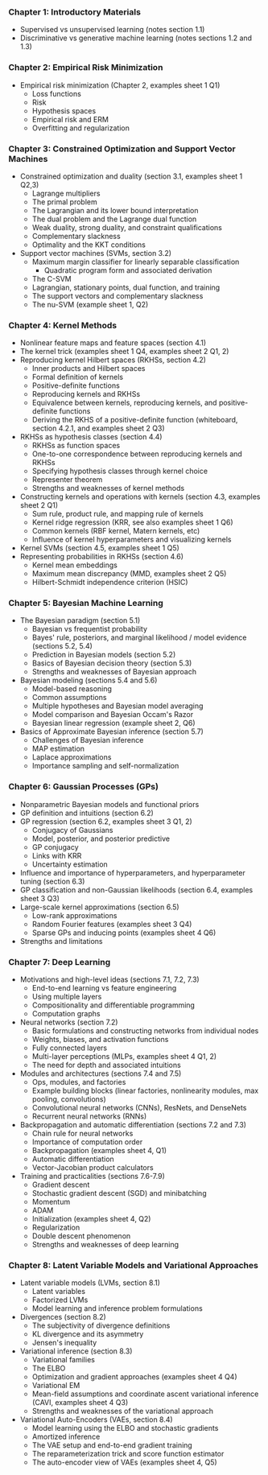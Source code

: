 ### Chapter 1: Introductory Materials

- Supervised vs unsupervised learning (notes section 1.1)
- Discriminative vs generative machine learning (notes sections 1.2 and 1.3)

### Chapter 2: Empirical Risk Minimization

- Empirical risk minimization (Chapter 2, examples sheet 1 Q1)
    - Loss functions
    - Risk
    - Hypothesis spaces
    - Empirical risk and ERM
    - Overfitting and regularization

### Chapter 3: Constrained Optimization and Support Vector Machines

- Constrained optimization and duality (section 3.1, examples sheet 1 Q2,3)
    - Lagrange multipliers
    - The primal problem
    - The Lagrangian and its lower bound interpretation
    - The dual problem and the Lagrange dual function
    - Weak duality, strong duality, and constraint qualifications
    - Complementary slackness
    - Optimality and the KKT conditions
- Support vector machines (SVMs, section 3.2)
    - Maximum margin classifier for linearly separable classification
        - Quadratic program form and associated derivation
    - The C-SVM
    - Lagrangian, stationary points, dual function, and training
    - The support vectors and complementary slackness
    - The nu-SVM (example sheet 1, Q2)

### Chapter 4: Kernel Methods

- Nonlinear feature maps and feature spaces (section 4.1)
- The kernel trick (examples sheet 1 Q4, examples sheet 2 Q1, 2)
- Reproducing kernel Hilbert spaces (RKHSs, section 4.2)
    - Inner products and Hilbert spaces
    - Formal definition of kernels
    - Positive-definite functions
    - Reproducing kernels and RKHSs
    - Equivalence between kernels, reproducing kernels, and positive-definite functions
    - Deriving the RKHS of a positive-definite function (whiteboard, section 4.2.1, and examples sheet 2 Q3)
- RKHSs as hypothesis classes (section 4.4)
    - RKHSs as function spaces
    - One-to-one correspondence between reproducing kernels and RKHSs
    - Specifying hypothesis classes through kernel choice
    - Representer theorem
    - Strengths and weaknesses of kernel methods
- Constructing kernels and operations with kernels (section 4.3, examples sheet 2 Q1)
    - Sum rule, product rule, and mapping rule of kernels
    - Kernel ridge regression (KRR, see also examples sheet 1 Q6)
    - Common kernels (RBF kernel, Matern kernels, etc)
    - Influence of kernel hyperparameters and visualizing kernels
- Kernel SVMs (section 4.5, examples sheet 1 Q5)
- Representing probabilities in RKHSs (section 4.6)
    - Kernel mean embeddings
    - Maximum mean discrepancy (MMD, examples sheet 2 Q5)
    - Hilbert-Schmidt independence criterion (HSIC)

### Chapter 5: Bayesian Machine Learning

- The Bayesian paradigm (section 5.1)
    - Bayesian vs frequentist probability
    - Bayes' rule, posteriors, and marginal likelihood / model evidence (sections 5.2, 5.4)
    - Prediction in Bayesian models (section 5.2)
    - Basics of Bayesian decision theory (section 5.3)
    - Strengths and weaknesses of Bayesian approach
- Bayesian modeling (sections 5.4 and 5.6)
    - Model-based reasoning
    - Common assumptions
    - Multiple hypotheses and Bayesian model averaging
    - Model comparison and Bayesian Occam's Razor
    - Bayesian linear regression (example sheet 2, Q6)
- Basics of Approximate Bayesian inference (section 5.7)
    - Challenges of Bayesian inference
    - MAP estimation
    - Laplace approximations
    - Importance sampling and self-normalization

### Chapter 6: Gaussian Processes (GPs)

- Nonparametric Bayesian models and functional priors
- GP definition and intuitions (section 6.2)
- GP regression (section 6.2, examples sheet 3 Q1, 2)
    - Conjugacy of Gaussians
    - Model, posterior, and posterior predictive
    - GP conjugacy
    - Links with KRR
    - Uncertainty estimation
- Influence and importance of hyperparameters, and hyperparameter tuning (section 6.3)
- GP classification and non-Gaussian likelihoods (section 6.4, examples sheet 3 Q3)
- Large-scale kernel approximations (section 6.5)
    - Low-rank approximations
    - Random Fourier features (examples sheet 3 Q4)
    - Sparse GPs and inducing points (examples sheet 4 Q6)
- Strengths and limitations

### Chapter 7: Deep Learning

- Motivations and high-level ideas (sections 7.1, 7.2, 7.3)
    - End-to-end learning vs feature engineering
    - Using multiple layers
    - Compositionality and differentiable programming
    - Computation graphs
- Neural networks (section 7.2)
    - Basic formulations and constructing networks from individual nodes
    - Weights, biases, and activation functions
    - Fully connected layers
    - Multi-layer perceptions (MLPs, examples sheet 4 Q1, 2)
    - The need for depth and associated intuitions
- Modules and architectures (sections 7.4 and 7.5)
    - Ops, modules, and factories
    - Example building blocks (linear factories, nonlinearity modules, max pooling, convolutions)
    - Convolutional neural networks (CNNs), ResNets, and DenseNets
    - Recurrent neural networks (RNNs)
- Backpropagation and automatic differentiation (sections 7.2 and 7.3)
    - Chain rule for neural networks
    - Importance of computation order
    - Backpropagation (examples sheet 4, Q1)
    - Automatic differentiation
    - Vector-Jacobian product calculators
- Training and practicalities (sections 7.6-7.9)
    - Gradient descent
    - Stochastic gradient descent (SGD) and minibatching
    - Momentum
    - ADAM
    - Initialization (examples sheet 4, Q2)
    - Regularization
    - Double descent phenomenon
    - Strengths and weaknesses of deep learning

### Chapter 8: Latent Variable Models and Variational Approaches

- Latent variable models (LVMs, section 8.1)
    - Latent variables
    - Factorized LVMs
    - Model learning and inference problem formulations
- Divergences (section 8.2)
    - The subjectivity of divergence definitions
    - KL divergence and its asymmetry
    - Jensen's inequality
- Variational inference (section 8.3)
    - Variational families
    - The ELBO
    - Optimization and gradient approaches (examples sheet 4 Q4)
    - Variational EM
    - Mean-field assumptions and coordinate ascent variational inference (CAVI, examples sheet 4 Q3)
    - Strengths and weaknesses of the variational approach
- Variational Auto-Encoders (VAEs, section 8.4)  
    - Model learning using the ELBO and stochastic gradients
    - Amortized inference
    - The VAE setup and end-to-end gradient training
    - The reparameterization trick and score function estimator
    - The auto-encoder view of VAEs (examples sheet 4, Q5)